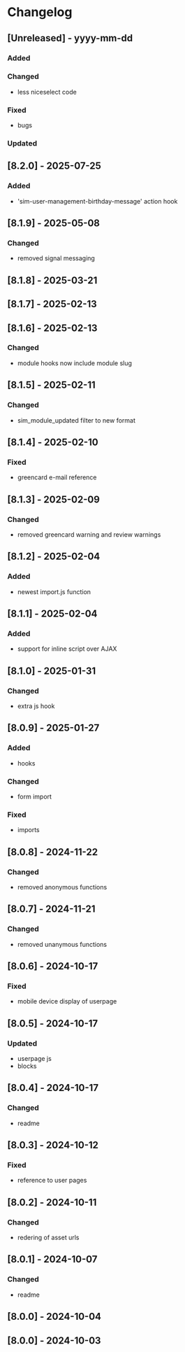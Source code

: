 # Changelog
## [Unreleased] - yyyy-mm-dd

### Added

### Changed
- less niceselect code

### Fixed
- bugs

### Updated

## [8.2.0] - 2025-07-25


### Added
- 'sim-user-management-birthday-message' action hook

## [8.1.9] - 2025-05-08


### Changed
- removed signal messaging

## [8.1.8] - 2025-03-21


## [8.1.7] - 2025-02-13


## [8.1.6] - 2025-02-13


### Changed
- module hooks now include module slug

## [8.1.5] - 2025-02-11


### Changed
- sim_module_updated filter to new format

## [8.1.4] - 2025-02-10


### Fixed
- greencard e-mail reference

## [8.1.3] - 2025-02-09


### Changed
- removed greencard warning and review warnings

## [8.1.2] - 2025-02-04


### Added
- newest import.js function

## [8.1.1] - 2025-02-04


### Added
- support for inline script over AJAX

## [8.1.0] - 2025-01-31


### Changed
- extra js hook

## [8.0.9] - 2025-01-27


### Added
- hooks

### Changed
- form import

### Fixed
- imports

## [8.0.8] - 2024-11-22


### Changed
- removed anonymous functions

## [8.0.7] - 2024-11-21


### Changed
- removed unanymous functions

## [8.0.6] - 2024-10-17


### Fixed
- mobile device display of userpage

## [8.0.5] - 2024-10-17


### Updated
- userpage js
- blocks

## [8.0.4] - 2024-10-17


### Changed
- readme

## [8.0.3] - 2024-10-12


### Fixed
- reference to user pages

## [8.0.2] - 2024-10-11


### Changed
- redering of asset urls

## [8.0.1] - 2024-10-07


### Changed
- readme

## [8.0.0] - 2024-10-04


## [8.0.0] - 2024-10-03
